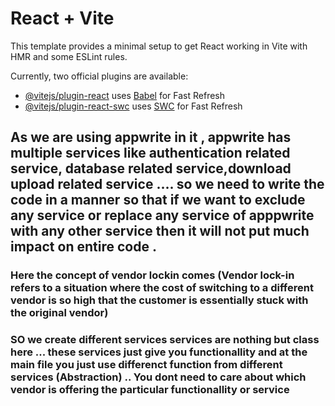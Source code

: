 # React + Vite

This template provides a minimal setup to get React working in Vite with HMR and some ESLint rules.

Currently, two official plugins are available:

- [@vitejs/plugin-react](https://github.com/vitejs/vite-plugin-react/blob/main/packages/plugin-react/README.md) uses [Babel](https://babeljs.io/) for Fast Refresh
- [@vitejs/plugin-react-swc](https://github.com/vitejs/vite-plugin-react-swc) uses [SWC](https://swc.rs/) for Fast Refresh


## As we are using appwrite in it , appwrite has multiple services like authentication related service, database related service,download upload related service .... so we need to write the code in a manner so that if we want to exclude any service or replace any service of apppwrite with any other service then it will not put much impact on entire code .


### Here the concept of vendor lockin comes (Vendor lock-in refers to a situation where the cost of switching to a different vendor is so high that the customer is essentially stuck with the original vendor)


### SO we create different services services are nothing but class here  ... these services just give you functionallity and at the main file you just use differenct function from different services (Abstraction) .. You dont need to care about which vendor is offering the particular functionallity or service

